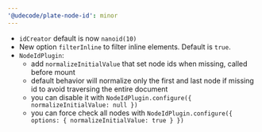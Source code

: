 ```yaml
---
'@udecode/plate-node-id': minor
---
```


- `idCreator` default is now `nanoid(10)`
- New option `filterInline` to filter inline elements. Default is `true`.
- `NodeIdPlugin`:
  - add `normalizeInitialValue` that set node ids when missing, called before mount
  - default behavior will normalize only the first and last node if missing id to avoid traversing the entire document
  - you can disable it with `NodeIdPlugin.configure({ normalizeInitialValue: null })`
  - you can force check all nodes with `NodeIdPlugin.configure({ options: { normalizeInitialValue: true } })`
